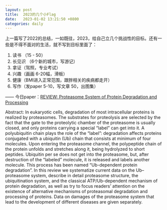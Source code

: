 ```yaml
---
layout: post
title:  2023的几个小Flag
date:   2023-01-02 13:21:50 +0800
categories: daily
---
```


上一篇写了2022的总结，一如既往，2023，给自己立几个挑战性的目标。还有一些是不得不面对的生活，就不写到目标里面了：

1. 读书 （15 - 50）
2. 长见识 （6个新的城市，写游记）
3. 拿证（驾照，专业考试）
4. 兴趣（画画 6-20幅，滑板）
5. 健康（BMI进入正常范围，跟胖相关的疾病都走开）
6. 写作（发paper 5-10，写文章 50，出图集）

——
今日paper：[REVIEW: Proteasome System of Protein Degradation and Processing][paper]

Abstract: In eukaryotic cells, degradation of most intracellular proteins is realized by proteasomes. The substrates for proteolysis are selected by the fact that the gate to the proteolytic chamber of the proteasome is usually closed, and only proteins carrying a special “label” can get into it. A polyubiquitin chain plays the role of the “label”: degradation affects proteins conjugated with a ubiquitin (Ub) chain that consists at minimum of four molecules. Upon entering the proteasome channel, the polypeptide chain of the protein unfolds and stretches along it, being hydrolyzed to short peptides. Ubiquitin per se does not get into the proteasome, but, after destruction of the “labeled” molecule, it is released and labels another molecule. This process has been named “Ub-dependent protein degradation”. In this review we systematize current data on the Ub–proteasome system, describe in detail proteasome structure, the ubiquitination system, and the classical ATP/Ub-dependent mechanism of protein degradation, as well as try to focus readers’ attention on the existence of alternative mechanisms of proteasomal degradation and processing of proteins. Data on damages of the proteasome system that lead to the development of different diseases are given separately.

[paper]: http://protein.bio.msu.ru/biokhimiya/contents/v74/full/74131411.html
